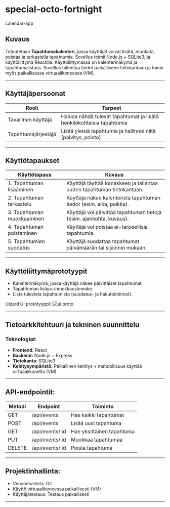 # special-octo-fortnight
calendar-app

## Kuvaus
Toteutetaan **Tapahtumakalenteri**, jossa käyttäjät voivat lisätä, muokata, poistaa ja tarkastella tapahtumia. Sovellus toimii Node.js + SQLite3, ja käyttöliittymä Reactilla. Käyttöliittymässä on kalenterinäkymä ja tapahtumalistaus. Sovellus tallentaa tiedot paikalliseen tietokantaan ja toimii myös paikallisessa virtuaalikoneessa (VM).

---

## Käyttäjäpersoonat
| Rooli                | Tarpeet                                                                |
|----------------------|------------------------------------------------------------------------|
| Tavallinen käyttäjä  | Haluaa nähdä tulevat tapahtumat ja lisätä henkilökohtaisia tapahtumia  |
| Tapahtumajärjestäjä  | Lisää yleisiä tapahtumia ja hallinnoi niitä (päivitys, poisto)         |

---

## Käyttötapaukset
| Käyttötapaus               | Kuvaus                                                                 |
|----------------------------|------------------------------------------------------------------------|
| 1. Tapahtuman lisääminen   | Käyttäjä täyttää lomakkeen ja tallentaa uuden tapahtuman tietokantaan. |
| 2. Tapahtuman tarkastelu   | Käyttäjä näkee kalenterista tapahtuman tiedot (esim. aika, paikka).    |
| 3. Tapahtuman muokkaaminen | Käyttäjä voi päivittää tapahtuman tietoja (esim. ajankohta, kuvaus).   |
| 4. Tapahtuman poistaminen  | Käyttäjä voi poistaa ei-tarpeellisia tapahtumia.                       |
| 5. Tapahtumien suodatus    | Käyttäjä suodattaa tapahtumat päivämäärän tai sijainnin mukaan.        |

---

## Käyttöliittymäprototyypit
- Kalenterinäkymä, jossa käyttäjä näkee päivittäiset tapahtumat.
- Tapahtuman lisäys-/muokkauslomake.
- Lista tulevista tapahtumista (suodatus- ja hakutoiminnot).

Uizard UI prototyyppi:
![ui proto](https://github.com/user-attachments/assets/27a024bb-3e04-4128-aa5f-92d19fa1cfc1)


---

## Tietoarkkitehtuuri ja tekninen suunnittelu
### Teknologiat:
- **Frontend:** React
- **Backend:** Node.js + Express
- **Tietokanta:** SQLite3
- **Kehitysympäristö:** Paikallinen kehitys + mahdollisuus käyttää virtuaalikonetta (VM)

---

## API-endpointit:
| Metodi 	| Endpoint     	    | Toiminto                  |
|---------|-------------------|---------------------------|
| GET     | /api/events     	| Hae kaikki tapahtumat     |
| POST   	| /api/events     	| Lisää uusi tapahtuma      |
| GET    	| /api/events/:id 	| Hae yksittäinen tapahtuma |
| PUT    	| /api/events/:id 	| Muokkaa tapahtumaa        |
| DELETE 	| /api/events/:id 	| Poista tapahtuma          |

---

## Projektinhallinta:
- Versionhallinta: Git 
- Käyttö virtuaalikoneessa paikallisesti (VM) 
- Käyttäjätestaus: Testaus paikallisesti

---
